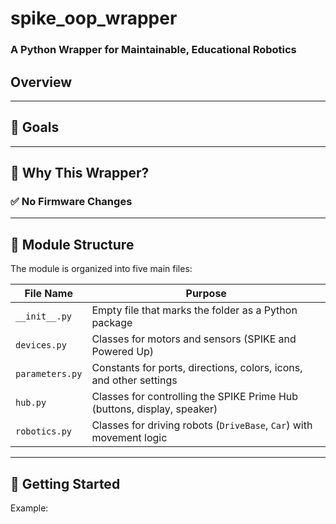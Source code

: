 # spike_oop_wrapper  
### A Python Wrapper for Maintainable, Educational Robotics

## Overview



---

## 🎯 Goals



---

## 🧠 Why This Wrapper?



### ✅ No Firmware Changes


---

## 📁 Module Structure

The module is organized into five main files:

| File Name           | Purpose                                                                 |
|---------------------|-------------------------------------------------------------------------|
| `__init__.py`       | Empty file that marks the folder as a Python package                    |
| `devices.py`        | Classes for motors and sensors (SPIKE and Powered Up)                   |
| `parameters.py`     | Constants for ports, directions, colors, icons, and other settings      |
| `hub.py`            | Classes for controlling the SPIKE Prime Hub (buttons, display, speaker) |
| `robotics.py`       | Classes for driving robots (`DriveBase`, `Car`) with movement logic     |


---

## 🚀 Getting Started



Example:

```python
